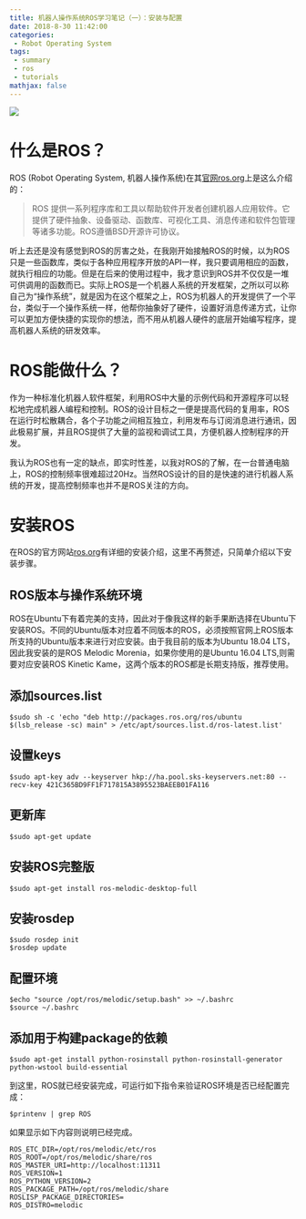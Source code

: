 ```yaml
---
title: 机器人操作系统ROS学习笔记（一）：安装与配置
date: 2018-8-30 11:42:00
categories:
 - Robot Operating System
tags: 
 - summary
 - ros
 - tutorials
mathjax: false
---
```


![](http://oxuze83b3.bkt.clouddn.com/image/ros/ros_org.png)

# 什么是ROS？

ROS (Robot Operating System, 机器人操作系统)在其[官网ros.org](ros.org)上是这么介绍的：

> ROS 提供一系列程序库和工具以帮助软件开发者创建机器人应用软件。它提供了硬件抽象、设备驱动、函数库、可视化工具、消息传递和软件包管理等诸多功能。ROS遵循BSD开源许可协议。

听上去还是没有感觉到ROS的厉害之处，在我刚开始接触ROS的时候，以为ROS只是一些函数库，类似于各种应用程序开放的API一样，我只要调用相应的函数，就执行相应的功能。但是在后来的使用过程中，我才意识到ROS并不仅仅是一堆可供调用的函数而已。实际上ROS是一个机器人系统的开发框架，之所以可以称自己为“操作系统”，就是因为在这个框架之上，ROS为机器人的开发提供了一个平台，类似于一个操作系统一样，他帮你抽象好了硬件，设置好消息传递方式，让你可以更加方便快捷的实现你的想法，而不用从机器人硬件的底层开始编写程序，提高机器人系统的研发效率。

# ROS能做什么？

作为一种标准化机器人软件框架，利用ROS中大量的示例代码和开源程序可以轻松地完成机器人编程和控制。ROS的设计目标之一便是提高代码的复用率，ROS在运行时松散耦合，各个子功能之间相互独立，利用发布与订阅消息进行通讯，因此极易扩展，并且ROS提供了大量的监视和调试工具，方便机器人控制程序的开发。

我认为ROS也有一定的缺点，即实时性差，以我对ROS的了解，在一台普通电脑上，ROS的控制频率很难超过20Hz。当然ROS设计的目的是快速的进行机器人系统的开发，提高控制频率也并不是ROS关注的方向。

# 安装ROS

在ROS的官方网站[ros.org](http://ros.org)有详细的安装介绍，这里不再赘述，只简单介绍以下安装步骤。

## ROS版本与操作系统环境

ROS在Ubuntu下有着完美的支持，因此对于像我这样的新手果断选择在Ubuntu下安装ROS。不同的Ubuntu版本对应着不同版本的ROS，必须按照官网上ROS版本所支持的Ubuntu版本来进行对应安装。由于我目前的版本为Ubuntu 18.04 LTS，因此我安装的是ROS Melodic Morenia，如果你使用的是Ubuntu 16.04 LTS,则需要对应安装ROS Kinetic Kame，这两个版本的ROS都是长期支持版，推荐使用。

## 添加sources.list

```
$sudo sh -c 'echo "deb http://packages.ros.org/ros/ubuntu $(lsb_release -sc) main" > /etc/apt/sources.list.d/ros-latest.list'
```

## 设置keys

```
$sudo apt-key adv --keyserver hkp://ha.pool.sks-keyservers.net:80 --recv-key 421C365BD9FF1F717815A3895523BAEEB01FA116
```

## 更新库

```
$sudo apt-get update
```

## 安装ROS完整版

```
$sudo apt-get install ros-melodic-desktop-full
```

## 安装rosdep

```
$sudo rosdep init
$rosdep update
```

## 配置环境

```
$echo "source /opt/ros/melodic/setup.bash" >> ~/.bashrc
$source ~/.bashrc
```

## 添加用于构建package的依赖

```
$sudo apt-get install python-rosinstall python-rosinstall-generator python-wstool build-essential
```

到这里，ROS就已经安装完成，可运行如下指令来验证ROS环境是否已经配置完成：

```
$printenv | grep ROS
```
如果显示如下内容则说明已经完成。

```
ROS_ETC_DIR=/opt/ros/melodic/etc/ros
ROS_ROOT=/opt/ros/melodic/share/ros
ROS_MASTER_URI=http://localhost:11311
ROS_VERSION=1
ROS_PYTHON_VERSION=2
ROS_PACKAGE_PATH=/opt/ros/melodic/share
ROSLISP_PACKAGE_DIRECTORIES=
ROS_DISTRO=melodic

```
